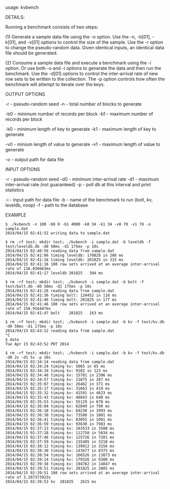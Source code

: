 usage: kvbench <OPTIONS>

DETAILS:

Running a benchmark consists of two steps:

(1) Generate a sample data file using the -o option.
    Use the -n, -b[01], -k[01], and -v[01] options to control the
    size of the sample.  Use the -r <seed> option to change the
    pseudo-random data.  Given identical inputs, an identical data
    file should be generated.

(2) Consume a sample data file and execute a benchmark using the
    -i option.  Or use both -o and -i options to generate the data
    and then run the benchmark.  Use the -d[01] options to control
    the inter-arrival rate of new row sets to be written to the
    collection.  The -p option controls how often the benchmark
    will attempt to iterate over the keys.

OUTPUT OPTIONS

-r <n> - pseudo-random seed
-n <n> - total number of blocks to generate

-b0 <min> - minimum number of records per block
-b1 <max> - maximum number of records per block

-k0 <min> - minimum length of key to generate
-k1 <max> - maximum length of key to generate

-v0 <min> - minium length of value to generate
-v1 <max> - maximum length of value to generate

-o <dat> - output path for data file

INPUT OPTIONS

-r <n>    - pseudo-random seed
-d0 <dur> - minimum inter-arrival rate
-d1 <dur> - maximum inter-arrival rate (not guaranteed)
-p <dur>  - poll db at this interval and print statistics

-i <dat>   - input path for data file
-b <bench> - name of the benchmark to run (bolt, kv, leveldb, noop)
-f <path>  - path to the database

EXAMPLE

````
$ ./kvbench -n 100 -b0 0 -b1 4000 -k0 34 -k1 34 -v0 70 -v1 78 -o sample.dat
2014/04/15 02:41:52 writing data to sample.dat

$ rm -rf test; mkdir test; ./kvbench -i sample.dat -b leveldb -f test/leveldb.db -d0 50ms -d1 175ms -p 10s
2014/04/15 02:40:56 reading data from sample.dat
2014/04/15 02:41:06 timing leveldb: 170828 in 286 ms
2014/04/15 02:41:16 timing leveldb: 201825 in 315 ms
2014/04/15 02:41:16 100 row sets arrived at an average inter-arrival rate of 116.036663ms
2014/04/15 02:41:17 leveldb 201825	 304 ms

$ rm -rf test; mkdir test; ./kvbench -i sample.dat -b bolt -f test/bolt.db -d0 50ms -d1 175ms -p 10s
2014/04/15 02:41:26 reading data from sample.dat
2014/04/15 02:41:36 timing bolt: 124452 in 118 ms
2014/04/15 02:41:46 timing bolt: 201825 in 177 ms
2014/04/15 02:41:46 100 row sets arrived at an average inter-arrival rate of 156.916447ms
2014/04/15 02:41:47 bolt    201825	 163 ms

$ rm -rf test; mkdir test; ./kvbench -i sample.dat -b kv -f test/kv.db -d0 50ms -d1 175ms -p 10s
2014/04/15 02:43:12 reading data from sample.dat
^C
$ date
Tue Apr 15 02:43:52 PDT 2014

$ rm -rf test; mkdir test; ./kvbench -i sample.dat -b kv -f test/kv.db -d0 2s -d1 5s -p 10s
2014/04/15 02:34:14 reading data from sample.dat
2014/04/15 02:34:24 timing kv: 5065 in 65 ms
2014/04/15 02:34:34 timing kv: 9102 in 123 ms
2014/04/15 02:34:46 timing kv: 15781 in 2396 ms
2014/04/15 02:34:57 timing kv: 21875 in 287 ms
2014/04/15 02:35:07 timing kv: 26462 in 371 ms
2014/04/15 02:35:17 timing kv: 31663 in 419 ms
2014/04/15 02:35:32 timing kv: 41591 in 4623 ms
2014/04/15 02:35:43 timing kv: 48843 in 640 ms
2014/04/15 02:35:53 timing kv: 55129 in 670 ms
2014/04/15 02:36:04 timing kv: 62049 in 799 ms
2014/04/15 02:36:18 timing kv: 69230 in 3993 ms
2014/04/15 02:36:30 timing kv: 73580 in 1801 ms
2014/04/15 02:36:41 timing kv: 83055 in 1091 ms
2014/04/15 02:36:59 timing kv: 93630 in 7983 ms
2014/04/15 02:37:13 timing kv: 103533 in 3580 ms
2014/04/15 02:37:28 timing kv: 112750 in 5834 ms
2014/04/15 02:37:46 timing kv: 125726 in 7201 ms
2014/04/15 02:37:59 timing kv: 135485 in 3218 ms
2014/04/15 02:38:12 timing kv: 139912 in 3156 ms
2014/04/15 02:38:30 timing kv: 143677 in 8375 ms
2014/04/15 02:38:54 timing kv: 166526 in 13873 ms
2014/04/15 02:39:14 timing kv: 179326 in 9380 ms
2014/04/15 02:39:38 timing kv: 194762 in 14047 ms
2014/04/15 02:39:51 timing kv: 201825 in 2885 ms
2014/04/15 02:39:51 100 row sets arrived at an average inter-arrival rate of 3.287373923s
2014/04/15 02:39:53 kv	201825	 2615 ms
````
